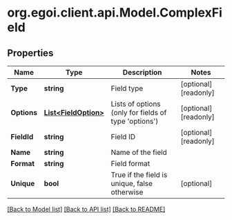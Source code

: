 
# org.egoi.client.api.Model.ComplexField

## Properties

Name | Type | Description | Notes
------------ | ------------- | ------------- | -------------
**Type** | **string** | Field type | [optional] [readonly] 
**Options** | [**List&lt;FieldOption&gt;**](FieldOption.md) | Lists of options (only for fields of type &#39;options&#39;) | [optional] [readonly] 
**FieldId** | **string** | Field ID | [optional] [readonly] 
**Name** | **string** | Name of the field | 
**Format** | **string** | Field format | 
**Unique** | **bool** | True if the field is unique, false otherwise | [optional] 

[[Back to Model list]](../README.md#documentation-for-models)
[[Back to API list]](../README.md#documentation-for-api-endpoints)
[[Back to README]](../README.md)

